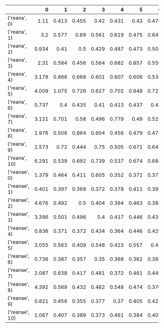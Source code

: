 |                |     0 |     1 |     2 |     3 |     4 |     5 |     6 |     7 |     8 |     9 |    10 |    11 |    12 |    13 |    14 |    15 |     16 |     17 |      18 |      19 |      20 |     mean |       std |
|:---------------|------:|------:|------:|------:|------:|------:|------:|------:|------:|------:|------:|------:|------:|------:|------:|------:|-------:|-------:|--------:|--------:|--------:|---------:|----------:|
| ('reana', 0)   | 1.11  | 0.413 | 0.455 | 0.42  | 0.431 | 0.43  | 0.476 | 0.497 | 0.535 | 0.558 | 0.656 | 0.886 | 2.461 | 2.291 | 4.418 | 8.717 | 18.237 | 39.222 | 120.085 | 425.823 | 892.82  | 2.67627  | 1.52109   |
| ('reana', 1)   | 3.2   | 0.577 | 0.69  | 0.561 | 0.619 | 0.475 | 0.647 | 0.475 | 0.542 | 0.584 | 0.705 | 1.175 | 2.524 | 2.28  | 4.528 | 8.814 | 17.831 | 39.442 | 118.258 | 421.734 | 850.745 | 0.617364 | 0.200471  |
| ('reana', 2)   | 0.934 | 0.41  | 0.5   | 0.429 | 0.487 | 0.473 | 0.504 | 0.609 | 0.491 | 0.563 | 0.627 | 0.844 | 2.364 | 2.272 | 4.37  | 8.604 | 17.772 | 40.082 | 119.943 | 420.526 | 878.276 | 0.591818 | 0.138086  |
| ('reana', 3)   | 2.31  | 0.584 | 0.456 | 0.564 | 0.682 | 0.857 | 0.556 | 0.578 | 0.638 | 0.577 | 0.943 | 0.893 | 2.518 | 2.379 | 4.366 | 8.67  | 17.577 | 40.192 | 116.758 | 411.62  | 877.227 | 0.563727 | 0.112601  |
| ('reana', 4)   | 3.178 | 0.866 | 0.668 | 0.601 | 0.607 | 0.606 | 0.535 | 0.971 | 0.481 | 0.645 | 0.662 | 1.096 | 2.42  | 2.281 | 4.379 | 8.799 | 18.187 | 39.168 | 119.649 | 414.876 | 876.456 | 0.565273 | 0.115342  |
| ('reana', 5)   | 4.009 | 1.075 | 0.726 | 0.627 | 0.702 | 0.848 | 0.722 | 0.496 | 0.765 | 1.061 | 0.728 | 1.292 | 2.394 | 2.258 | 4.435 | 8.472 | 17.387 | 39.137 | 121.215 | 412.099 | 866.763 | 0.585455 | 0.150678  |
| ('reana', 6)   | 0.737 | 0.4   | 0.435 | 0.41  | 0.413 | 0.437 | 0.48  | 0.471 | 0.481 | 0.513 | 0.652 | 0.854 | 2.435 | 2.305 | 4.497 | 8.742 | 17.879 | 40.017 | 113.909 | 423.135 | 858.8   | 0.568636 | 0.0861735 |
| ('reana', 7)   | 3.121 | 0.701 | 0.58  | 0.496 | 0.779 | 0.49  | 0.529 | 0.708 | 0.487 | 0.523 | 0.628 | 1.014 | 2.403 | 2.308 | 4.765 | 8.687 | 17.701 | 38     | 114.644 | 421.929 | 860.945 | 0.582818 | 0.142428  |
| ('reana', 8)   | 1.976 | 0.506 | 0.864 | 0.604 | 0.456 | 0.479 | 0.475 | 0.49  | 0.535 | 0.54  | 0.639 | 0.884 | 2.386 | 2.32  | 4.295 | 8.792 | 18.384 | 39.967 | 115.771 | 408.435 | 868.931 | 0.602    | 0.156188  |
| ('reana', 9)   | 2.573 | 0.72  | 0.444 | 0.75  | 0.505 | 0.671 | 0.643 | 0.618 | 1.015 | 0.612 | 0.66  | 1.024 | 2.673 | 2.275 | 4.523 | 8.865 | 17.701 | 39.049 | 107.854 | 426.251 | 883.683 | 0.613364 | 0.146033  |
| ('reana', 10)  | 6.291 | 0.539 | 0.692 | 0.739 | 0.537 | 0.674 | 0.688 | 0.498 | 0.652 | 0.571 | 0.634 | 0.862 | 2.497 | 2.305 | 4.515 | 8.581 | 18.394 | 38.238 | 115.332 | 412.203 | 867.026 | 0.684909 | 0.0869832 |
| ('reanae', 0)  | 1.379 | 0.464 | 0.411 | 0.605 | 0.352 | 0.371 | 0.372 | 0.385 | 0.432 | 0.473 | 0.564 | 0.795 | 1.311 | 2.25  | 4.404 | 8.872 | 17.587 | 38.296 |  93.716 | 311.699 | 900.091 | 2.07691  | 1.47841   |
| ('reanae', 1)  | 0.401 | 0.397 | 0.368 | 0.372 | 0.378 | 0.411 | 0.391 | 0.408 | 0.411 | 0.544 | 0.613 | 0.776 | 1.275 | 2.268 | 4.576 | 9.112 | 17.888 | 38.012 |  89.688 | 288.339 | 980.422 | 0.476818 | 0.0819244 |
| ('reanae', 2)  | 4.676 | 0.492 | 0.5   | 0.404 | 0.394 | 0.463 | 0.388 | 0.399 | 0.463 | 0.534 | 0.648 | 0.87  | 1.313 | 2.254 | 4.815 | 8.985 | 18.271 | 38.431 |  92.672 | 317.005 | 881.237 | 0.409636 | 0.0481593 |
| ('reanae', 3)  | 3.396 | 0.501 | 0.496 | 0.4   | 0.417 | 0.446 | 0.433 | 0.399 | 0.458 | 0.484 | 0.994 | 0.874 | 1.345 | 2.321 | 4.477 | 8.819 | 17.949 | 38.9   |  94.443 | 336.589 | 945.305 | 0.436909 | 0.0769078 |
| ('reanae', 4)  | 0.836 | 0.371 | 0.372 | 0.434 | 0.364 | 0.446 | 0.429 | 0.49  | 0.488 | 0.755 | 0.596 | 0.811 | 1.351 | 2.246 | 4.395 | 8.822 | 17.907 | 39.603 |  89.46  | 316.966 | 909.76  | 0.404273 | 0.0548305 |
| ('reanae', 5)  | 3.055 | 0.563 | 0.409 | 0.548 | 0.423 | 0.557 | 0.45  | 0.508 | 0.515 | 0.582 | 0.653 | 1.011 | 1.385 | 2.337 | 4.479 | 8.983 | 18.065 | 37.356 |  92.577 | 312.457 | 865.795 | 0.434545 | 0.0536035 |
| ('reanae', 6)  | 0.736 | 0.387 | 0.357 | 0.35  | 0.368 | 0.362 | 0.385 | 0.402 | 0.462 | 0.481 | 0.609 | 0.804 | 1.248 | 2.275 | 4.4   | 8.743 | 17.962 | 39.087 |  91.344 | 296.175 | 905.624 | 0.409364 | 0.0273937 |
| ('reanae', 7)  | 2.087 | 0.638 | 0.417 | 0.481 | 0.372 | 0.461 | 0.449 | 0.42  | 0.519 | 0.474 | 0.7   | 0.809 | 1.25  | 2.255 | 4.527 | 8.935 | 18.172 | 38.718 |  92.192 | 269.039 | 895.264 | 0.426091 | 0.0385615 |
| ('reanae', 8)  | 4.392 | 0.569 | 0.432 | 0.462 | 0.548 | 0.474 | 0.376 | 0.424 | 0.463 | 0.471 | 0.596 | 0.826 | 1.34  | 2.281 | 4.453 | 9.014 | 18.565 | 39.36  |  94.925 | 324.583 | 922.313 | 0.472182 | 0.0423166 |
| ('reanae', 9)  | 0.821 | 0.456 | 0.355 | 0.377 | 0.37  | 0.405 | 0.423 | 0.399 | 0.425 | 0.548 | 0.593 | 0.801 | 1.261 | 2.256 | 4.488 | 8.729 | 17.985 | 38.656 |  95.291 | 272.723 | 855.805 | 0.535455 | 0.078692  |
| ('reanae', 10) | 1.067 | 0.407 | 0.389 | 0.373 | 0.461 | 0.384 | 0.407 | 0.453 | 0.558 | 0.544 | 0.655 | 0.804 | 1.261 | 2.251 | 4.428 | 8.796 | 17.892 | 39.741 |  89.946 | 286.797 | 906.85  | 0.656455 | 0.112792  |